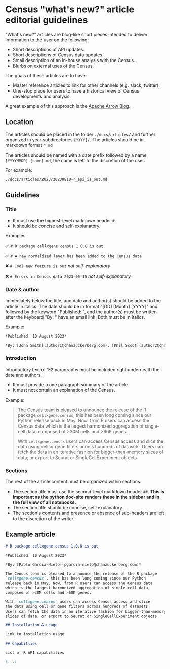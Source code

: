 # Census "what's new?" article editorial guidelines

"What's new?" articles are blog-like short pieces intended to deliver information to the user on the following:

* Short descriptions of API updates.
* Short descriptions of Census data updates.
* Small description of an in-house analysis with the Census.
* Blurbs on external uses of the Census.

The goals of these articles are to have:

* Master reference articles to link for other channels (e.g. slack, twitter).
* One-stop place for users to have a historical view of Census developments and analysis.

A great example of this approach is the [Apache Arrow Blog](https://arrow.apache.org/blog/).

## Location

The articles should be placed in the folder `./docs/articles/` and further organized in year subdirectories `[YYYY]/`. The articles should be in markdown format `*.md`

The articles should be named with a date prefix followed by a name `[YYYYMMDD]-[name].md`, the name is left to the discretion of the user.

For example:

`./docs/articles/2023/20230810-r_api_is_out.md`

## Guidelines

### Title

* It must use the highest-level markdown header `#`.
* It should be concise and self-explanatory.

Examples:

:white_check_mark: `# R package cellxgene.census 1.0.0 is out`

:white_check_mark: `# A new normalized layer has been added to the Census data`

:x: `# Cool new feature is out` *not self-explanatory*

:x: `# Errors in Census data 2023-05-15` *not self-explanatory*

### Date & author

Immediately below the title, and date and author(s) should be added to the article in italics. The date should be in format "[DD] [Month] [YYYY]" and followed by the keyword "Published: ", and the author(s) must be written after the keyboard "By: " have an email link. Both must be in italics.

Example:

```markdown
*Published: 10 August 2023*

*By: [John Smith](author1@chanzuckerberg.com), [Phil Scoot](author2@chanzuckerberg.com)*
```

### Introduction

Introductory text of 1-2 paragraphs must be included right underneath the date and authors.

* It must provide a one paragraph summary of the article.
* It must not contain an explanation of the Census.

Example:

> The Census team is pleased to announce the release of the R package `cellxgene.census`, this has been long coming since our Python release back in May. Now, from R users can access the Census data which is the largest harmonized aggregation of single-cell data, composed of >30M cells and >60K genes.
>
> With `cellxgene.census` users can access Census access and slice the data using cell or gene filters across hundreds of datasets. Users can fetch the data in an iterative fashion for bigger-than-memory slices of data, or export to Seurat or SingleCellExperiment objects

### Sections

The rest of the article content must be organized within sections:

* The section title must use the second-level markdown header `##`. **This is important as the python doc-site renders these in the sidebar and in the full view of all notebooks.**
* The section title should be concise, self-explanatory.
* The section's contents and presence or absence of sub-headers are left to the discretion of the writer.

## Example article

```markdown
# R package cellxgene.census 1.0.0 is out

*Published: 10 August 2023*

*By: [Pablo Garcia-Nieto](pgarcia-nieto@chanzuckerberg.com)*

The Census team is pleased to announce the release of the R package
`cellxgene.census`, this has been long coming since our Python
release back in May. Now, from R users can access the Census data
which is the largest harmonized aggregation of single-cell data,
composed of >30M cells and >60K genes.

With `cellxgene.census` users can access Census access and slice
the data using cell or gene filters across hundreds of datasets.
Users can fetch the data in an iterative fashion for bigger-than-memory
slices of data, or export to Seurat or SingleCellExperiment objects.

## Installation & usage

Link to installation usage

## Capabitlies

List of R API capabilities

[...]
```
